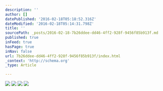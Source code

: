 ```yaml
---
description: ''
author: []
datePublished: '2016-02-18T05:18:52.316Z'
dateModified: '2016-02-18T05:14:31.798Z'
title: ''
sourcePath: _posts/2016-02-18-7b26ddee-dd46-4ff2-928f-9456f85b913f.md
published: true
inFeed: true
hasPage: true
inNav: false
url: 7b26ddee-dd46-4ff2-928f-9456f85b913f/index.html
_context: 'http://schema.org'
_type: Article

---
```

![](https://the-grid-user-content.s3-us-west-2.amazonaws.com/7314dedb-d2be-4c85-bca0-9da8f323b35d.png)
![](https://the-grid-user-content.s3-us-west-2.amazonaws.com/ecd2bda7-aed9-4ccd-92af-1d6ec6f4ae80.png)
![](https://the-grid-user-content.s3-us-west-2.amazonaws.com/78b01fbe-cab8-40e2-a7b2-10cde0c22f89.png)
![](https://the-grid-user-content.s3-us-west-2.amazonaws.com/593f7b39-07b5-4242-9595-db6ec51c1164.png)